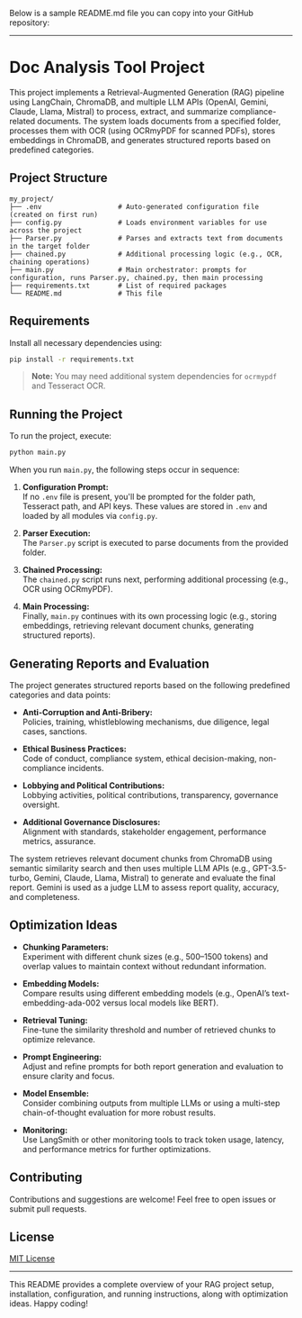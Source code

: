 Below is a sample README.md file you can copy into your GitHub repository:

---

# Doc Analysis Tool Project

This project implements a Retrieval-Augmented Generation (RAG) pipeline using LangChain, ChromaDB, and multiple LLM APIs (OpenAI, Gemini, Claude, Llama, Mistral) to process, extract, and summarize compliance-related documents. The system loads documents from a specified folder, processes them with OCR (using OCRmyPDF for scanned PDFs), stores embeddings in ChromaDB, and generates structured reports based on predefined categories.

## Project Structure

```
my_project/
├── .env                   # Auto-generated configuration file (created on first run)
├── config.py              # Loads environment variables for use across the project
├── Parser.py              # Parses and extracts text from documents in the target folder
├── chained.py             # Additional processing logic (e.g., OCR, chaining operations)
├── main.py                # Main orchestrator: prompts for configuration, runs Parser.py, chained.py, then main processing
├── requirements.txt       # List of required packages
└── README.md              # This file
```

## Requirements

Install all necessary dependencies using:

```bash
pip install -r requirements.txt
```

> **Note:** You may need additional system dependencies for `ocrmypdf` and Tesseract OCR.

## Running the Project

To run the project, execute:

```bash
python main.py
```

When you run `main.py`, the following steps occur in sequence:

1. **Configuration Prompt:**  
   If no `.env` file is present, you'll be prompted for the folder path, Tesseract path, and API keys. These values are stored in `.env` and loaded by all modules via `config.py`.

2. **Parser Execution:**  
   The `Parser.py` script is executed to parse documents from the provided folder.

3. **Chained Processing:**  
   The `chained.py` script runs next, performing additional processing (e.g., OCR using OCRmyPDF).

4. **Main Processing:**  
   Finally, `main.py` continues with its own processing logic (e.g., storing embeddings, retrieving relevant document chunks, generating structured reports).

## Generating Reports and Evaluation

The project generates structured reports based on the following predefined categories and data points:

- **Anti-Corruption and Anti-Bribery:**  
  Policies, training, whistleblowing mechanisms, due diligence, legal cases, sanctions.

- **Ethical Business Practices:**  
  Code of conduct, compliance system, ethical decision-making, non-compliance incidents.

- **Lobbying and Political Contributions:**  
  Lobbying activities, political contributions, transparency, governance oversight.

- **Additional Governance Disclosures:**  
  Alignment with standards, stakeholder engagement, performance metrics, assurance.

The system retrieves relevant document chunks from ChromaDB using semantic similarity search and then uses multiple LLM APIs (e.g., GPT-3.5-turbo, Gemini, Claude, Llama, Mistral) to generate and evaluate the final report. Gemini is used as a judge LLM to assess report quality, accuracy, and completeness.

## Optimization Ideas

- **Chunking Parameters:**  
  Experiment with different chunk sizes (e.g., 500–1500 tokens) and overlap values to maintain context without redundant information.

- **Embedding Models:**  
  Compare results using different embedding models (e.g., OpenAI’s text-embedding-ada-002 versus local models like BERT).

- **Retrieval Tuning:**  
  Fine-tune the similarity threshold and number of retrieved chunks to optimize relevance.

- **Prompt Engineering:**  
  Adjust and refine prompts for both report generation and evaluation to ensure clarity and focus.

- **Model Ensemble:**  
  Consider combining outputs from multiple LLMs or using a multi-step chain-of-thought evaluation for more robust results.

- **Monitoring:**  
  Use LangSmith or other monitoring tools to track token usage, latency, and performance metrics for further optimizations.

## Contributing

Contributions and suggestions are welcome! Feel free to open issues or submit pull requests.

## License

[MIT License](LICENSE)

---

This README provides a complete overview of your RAG project setup, installation, configuration, and running instructions, along with optimization ideas. Happy coding!
